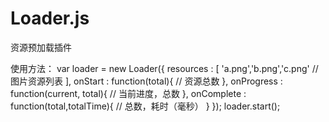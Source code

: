 # Loader.js
资源预加载插件

使用方法：
var loader = new Loader({
    resources : [
        'a.png','b.png','c.png' //  图片资源列表
    ],
    onStart : function(total){  //  资源总数
    },
    onProgress : function(current, total){  //  当前进度，总数
    },
    onComplete : function(total,totalTime){ //  总数，耗时（毫秒）
    }
});
loader.start();
